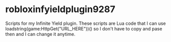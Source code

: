 # robloxinfyieldplugin9287
Scripts for my Infinite Yield plugin. These scripts are Lua code that I can use loadstring(game:HttpGet("URL_HERE"))() so I don't have to copy and pase then and I can change it anytime.
